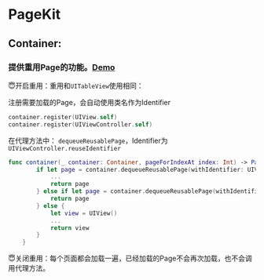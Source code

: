 # PageKit

## Container:

### 提供重用Page的功能。[Demo](Demo/Sources/Examples/Original/OriginalContainerViewController.swift)

😇开启重用：重用和`UITableView`使用相同：

注册需要加载的Page，会自动使用类名作为Identifier

```swift
container.register(UIView.self)
container.register(UIViewController.self)
```

在代理方法中： `dequeueReusablePage`，Identifier为`UIViewController.reuseIdentifier`

```swift
func container(_ container: Container, pageForIndexAt index: Int) -> Page {
        if let page = container.dequeueReusablePage(withIdentifier: UIView.reuseIdentifier) as? UIView {
            ...
            return page
        } else if let page = container.dequeueReusablePage(withIdentifier: UIViewController.reuseIdentifier) as? UIViewController {
            return page
        } else {
            let view = UIView()
            ...
            return view
        }
    }
```

😇关闭重用：每个页面都会加载一遍，已经加载的Page不会再次加载，也不会调用代理方法。